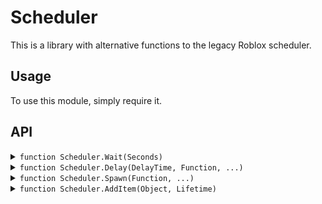 # Scheduler

This is a library with alternative functions to the legacy Roblox scheduler.

## Usage

To use this module, simply require it.

## API

<details>
<summary><code>function Scheduler.Wait(Seconds)</code></summary>

Yields the current thread until the specified amount of seconds have elapsed. This uses Heartbeat to avoid using the legacy scheduler that `wait` uses.

**Parameters:**
- `Seconds` (`t:optional<t:numberMin<0>>`)
The amount of seconds the thread will be yielded for. Defaults to 0.03.

**Returns:**
`t:number`
The actual time yielded (in seconds).

</details>

<details>
<summary><code>function Scheduler.Delay(DelayTime, Function, ...)</code></summary>

Schedules a function to be executed after DelayTime seconds have passed, without yielding the current thread. This function allows multiple Lua threads to be executed in parallel from the same stack. Unlike regular `delay`, this does not use the legacy scheduler and also allows passing arguments.

**Parameters:**
- `DelayTime` (`t:numberMin<0>`)
The amount of time before the function will be executed.
- `Function` (`t:callback`)
The function you are executing.
- `[variant]`
... The optional arguments you can pass that the function will execute with.

**Returns:**
[void]

</details>

<details>
<summary><code>function Scheduler.Spawn(Function, ...)</code></summary>

Runs the specified function in a separate thread, without yielding the current thread. Unlike `spawn`, it doesn't have a delay and doesn't obscure errors like `spawn` or coroutines do. Also allows passing arguments like coroutines do.

**Parameters:**
- `Function` (`t:callback`)
The function you are executing.
- `[variant]`
... The optional arguments you can pass that the function will execute with.

**Returns:**
[void]

</details>

<details>
<summary><code>function Scheduler.AddItem(Object, Lifetime)</code></summary>

This function allows the developer to schedule the removal of the object without yielding any code. It is the suggested alternative to `Debris:AddItem`, as this doesn't use the legacy scheduler and also supports tables with a `Destroy` / `destroy` method as well as connections or tables with a `Disconnect` or `disconnect` method.

**Parameters:**
- `Object` (`t:union<t:Instance, t:table, t:RBXScriptConnection>`)
The object to be added to destroy scheduler.
- `Lifetime` (`optional<t:numberMin<0>>`)
The number of seconds before the object should be destroyed. Defaults to 10.

**Returns:**
[void]

</details>
